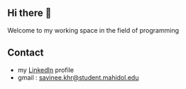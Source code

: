 ## Hi there 👋
Welcome to my working space in the field of programming
## Contact
+ my [LinkedIn](https://www.linkedin.com/in/savinee-khraithong-466215227/) profile
+ gmail : savinee.khr@student.mahidol.edu

<!--
**CatSavinee/CatSavinee** is a ✨ _special_ ✨ repository because its `README.md` (this file) appears on your GitHub profile.

Here are some ideas to get you started:

- 🔭 I’m currently working on ...
- 🌱 I’m currently learning ...
- 👯 I’m looking to collaborate on ...
- 🤔 I’m looking for help with ...
- 💬 Ask me about ...
- 📫 How to reach me: ...
- 😄 Pronouns: ...
- ⚡ Fun fact: ...
-->
